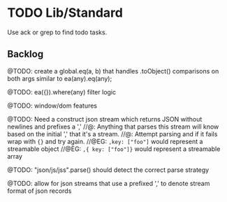 # TODO Lib/Standard

Use ack or grep to find todo tasks.

## Backlog

@TODO: create a global.eq(a, b) that handles .toObject() comparisons on both args similar to ea(any).eq(any);

@TODO: ea({}).where(any) filter logic

@TODO: window/dom features

@TODO: Need a construct json stream which returns JSON without newlines and prefixes a ','
//@: Anything that parses this stream will know based on the initial ',' that it's a stream.
//@: Attempt parsing and if it fails wrap with `{}` and try again.
//@EG: `,key: ["foo"]` would represent a streamable object
//@EG: `,{ key: ["foo"]}` would represent a streamable array

@TODO: "json/js/jss".parse() should detect the correct parse strategy

@TODO: allow for json streams that use a prefixed ',' to denote stream format of json records
